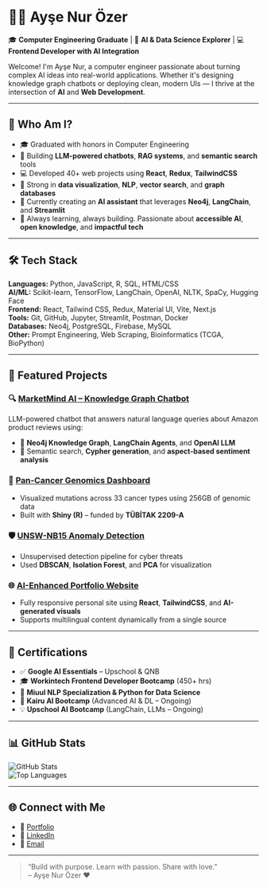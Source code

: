 # 👩‍💻 Ayşe Nur Özer

🎓 **Computer Engineering Graduate** | 🤖 **AI & Data Science Explorer** | 💻 **Frontend Developer with AI Integration**

Welcome! I'm Ayşe Nur, a computer engineer passionate about turning complex AI ideas into real-world applications. Whether it's designing knowledge graph chatbots or deploying clean, modern UIs — I thrive at the intersection of **AI** and **Web Development**.

---

## 🌟 Who Am I?

- 🎓 Graduated with honors in Computer Engineering  
- 🤖 Building **LLM-powered chatbots**, **RAG systems**, and **semantic search** tools  
- 💻 Developed 40+ web projects using **React**, **Redux**, **TailwindCSS**  
- 🧠 Strong in **data visualization**, **NLP**, **vector search**, and **graph databases**  
- 💬 Currently creating an **AI assistant** that leverages **Neo4j**, **LangChain**, and **Streamlit**  
- 🔄 Always learning, always building. Passionate about **accessible AI**, **open knowledge**, and **impactful tech**

---

## 🛠️ Tech Stack

**Languages:** Python, JavaScript, R, SQL, HTML/CSS  
**AI/ML:** Scikit-learn, TensorFlow, LangChain, OpenAI, NLTK, SpaCy, Hugging Face  
**Frontend:** React, Tailwind CSS, Redux, Material UI, Vite, Next.js  
**Tools:** Git, GitHub, Jupyter, Streamlit, Postman, Docker  
**Databases:** Neo4j, PostgreSQL, Firebase, MySQL  
**Other:** Prompt Engineering, Web Scraping, Bioinformatics (TCGA, BioPython)

---

## 🚀 Featured Projects

### 🔍 [MarketMind AI – Knowledge Graph Chatbot](https://github.com/ozeraysenur/MarketMindAI)
LLM-powered chatbot that answers natural language queries about Amazon product reviews using:
- 🧠 **Neo4j Knowledge Graph**, **LangChain Agents**, and **OpenAI LLM**
- 🔎 Semantic search, **Cypher generation**, and **aspect-based sentiment analysis**

### 🧬 [Pan-Cancer Genomics Dashboard](https://github.com/ozeraysenur/PanCancerInterface)
- Visualized mutations across 33 cancer types using 256GB of genomic data  
- Built with **Shiny (R)** – funded by **TÜBİTAK 2209-A**

### 🛡️ [UNSW-NB15 Anomaly Detection](https://github.com/ozeraysenur/UNSW-NB15-Anomaly-Detection)
- Unsupervised detection pipeline for cyber threats  
- Used **DBSCAN**, **Isolation Forest**, and **PCA** for visualization

### 🌐 [AI-Enhanced Portfolio Website](https://github.com/ozeraysenur/MyPortfolioWebsite)
- Fully responsive personal site using **React**, **TailwindCSS**, and **AI-generated visuals**  
- Supports multilingual content dynamically from a single source

---

## 📜 Certifications

- ✅ **Google AI Essentials** – Upschool & QNB
- 🎓 **Workintech Frontend Developer Bootcamp** (450+ hrs)
- 🧠 **Miuul NLP Specialization & Python for Data Science**
- 🔬 **Kairu AI Bootcamp** (Advanced AI & DL – Ongoing)
- 💡 **Upschool AI Bootcamp** (LangChain, LLMs – Ongoing)

---

## 📊 GitHub Stats

![GitHub Stats](https://github-readme-stats.vercel.app/api?username=ozeraysenur&show_icons=true&theme=radical)  
![Top Languages](https://github-readme-stats.vercel.app/api/top-langs/?username=ozeraysenur&layout=compact&theme=radical)

---

## 🌐 Connect with Me

- 💼 [Portfolio](https://my-portfolio-website-jet-eight.vercel.app/)  
- 💬 [LinkedIn](https://linkedin.com/in/ayse-nur-ozer)  
- 📧 [Email](mailto:ozeraysenur24@gmail.com)

---

> “Build with purpose. Learn with passion. Share with love.”  
> – Ayşe Nur Özer ❤️
